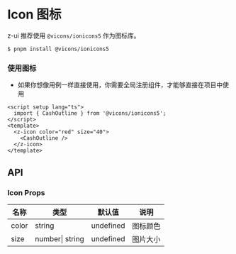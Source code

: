 # Icon 图标

z-ui 推荐使用 `@vicons/ionicons5` 作为图标库。

```
$ pnpm install @vicons/ionicons5
```

### 使用图标
- 如果你想像用例一样直接使用，你需要全局注册组件，才能够直接在项目中使用

<script setup lang="ts">
import { CashOutline } from '@vicons/ionicons5';
</script>

<template>
  <z-icon color="red" size="40">
    <CashOutline />
  </z-icon>

  <z-icon color="green" size="60">
    <CashOutline />
  </z-icon>

  <z-icon color="blue" size="60">
    <CashOutline />
  </z-icon>
</template>

```vue
<script setup lang="ts">
  import { CashOutline } from '@vicons/ionicons5';
</script>
<template>
  <z-icon color="red" size="40">
    <CashOutline />
  </z-icon>
</template>
```
## API

### Icon Props

|名称|类型|默认值|说明|
|---|----|-----|---|
|color|string|undefined|图标颜色|
|size|number\| string|undefined|图片大小|

